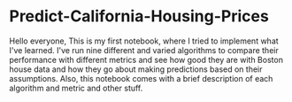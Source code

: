# Predict-California-Housing-Prices

Hello everyone, 
This is my first notebook, where I tried to implement what I've learned.
I've run nine different and varied algorithms to compare their performance with different metrics and see how good they are with Boston house data and how they go about making predictions based on their assumptions.
Also, this notebook comes with a brief description of each algorithm and metric and other stuff.
